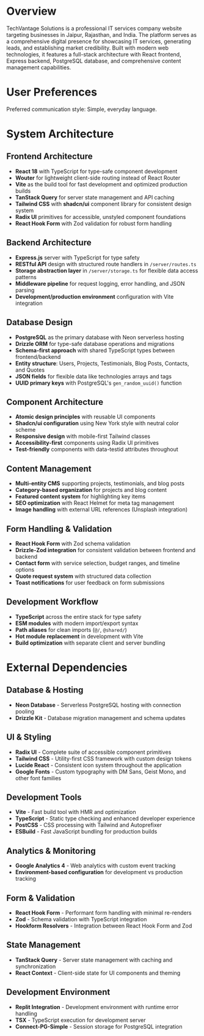 # Overview

TechVantage Solutions is a professional IT services company website targeting businesses in Jaipur, Rajasthan, and India. The platform serves as a comprehensive digital presence for showcasing IT services, generating leads, and establishing market credibility. Built with modern web technologies, it features a full-stack architecture with React frontend, Express backend, PostgreSQL database, and comprehensive content management capabilities.

# User Preferences

Preferred communication style: Simple, everyday language.

# System Architecture

## Frontend Architecture
- **React 18** with TypeScript for type-safe component development
- **Wouter** for lightweight client-side routing instead of React Router
- **Vite** as the build tool for fast development and optimized production builds
- **TanStack Query** for server state management and API caching
- **Tailwind CSS** with **shadcn/ui** component library for consistent design system
- **Radix UI** primitives for accessible, unstyled component foundations
- **React Hook Form** with Zod validation for robust form handling

## Backend Architecture
- **Express.js** server with TypeScript for type safety
- **RESTful API** design with structured route handlers in `/server/routes.ts`
- **Storage abstraction layer** in `/server/storage.ts` for flexible data access patterns
- **Middleware pipeline** for request logging, error handling, and JSON parsing
- **Development/production environment** configuration with Vite integration

## Database Design
- **PostgreSQL** as the primary database with Neon serverless hosting
- **Drizzle ORM** for type-safe database operations and migrations
- **Schema-first approach** with shared TypeScript types between frontend/backend
- **Entity structure**: Users, Projects, Testimonials, Blog Posts, Contacts, and Quotes
- **JSON fields** for flexible data like technologies arrays and tags
- **UUID primary keys** with PostgreSQL's `gen_random_uuid()` function

## Component Architecture
- **Atomic design principles** with reusable UI components
- **Shadcn/ui configuration** using New York style with neutral color scheme
- **Responsive design** with mobile-first Tailwind classes
- **Accessibility-first** components using Radix UI primitives
- **Test-friendly** components with data-testid attributes throughout

## Content Management
- **Multi-entity CMS** supporting projects, testimonials, and blog posts
- **Category-based organization** for projects and blog content
- **Featured content system** for highlighting key items
- **SEO optimization** with React Helmet for meta tag management
- **Image handling** with external URL references (Unsplash integration)

## Form Handling & Validation
- **React Hook Form** with Zod schema validation
- **Drizzle-Zod integration** for consistent validation between frontend and backend
- **Contact form** with service selection, budget ranges, and timeline options
- **Quote request system** with structured data collection
- **Toast notifications** for user feedback on form submissions

## Development Workflow
- **TypeScript** across the entire stack for type safety
- **ESM modules** with modern import/export syntax
- **Path aliases** for clean imports (`@/`, `@shared/`)
- **Hot module replacement** in development with Vite
- **Build optimization** with separate client and server bundling

# External Dependencies

## Database & Hosting
- **Neon Database** - Serverless PostgreSQL hosting with connection pooling
- **Drizzle Kit** - Database migration management and schema updates

## UI & Styling
- **Radix UI** - Complete suite of accessible component primitives
- **Tailwind CSS** - Utility-first CSS framework with custom design tokens
- **Lucide React** - Consistent icon system throughout the application
- **Google Fonts** - Custom typography with DM Sans, Geist Mono, and other font families

## Development Tools
- **Vite** - Fast build tool with HMR and optimization
- **TypeScript** - Static type checking and enhanced developer experience
- **PostCSS** - CSS processing with Tailwind and Autoprefixer
- **ESBuild** - Fast JavaScript bundling for production builds

## Analytics & Monitoring
- **Google Analytics 4** - Web analytics with custom event tracking
- **Environment-based configuration** for development vs production tracking

## Form & Validation
- **React Hook Form** - Performant form handling with minimal re-renders
- **Zod** - Schema validation with TypeScript integration
- **Hookform Resolvers** - Integration between React Hook Form and Zod

## State Management
- **TanStack Query** - Server state management with caching and synchronization
- **React Context** - Client-side state for UI components and theming

## Development Environment
- **Replit Integration** - Development environment with runtime error handling
- **TSX** - TypeScript execution for development server
- **Connect-PG-Simple** - Session storage for PostgreSQL integration